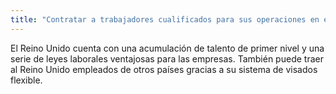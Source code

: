 ```yaml
---
title: "Contratar a trabajadores cualificados para sus operaciones en el Reino Unido"
---
```


El Reino Unido cuenta con una acumulación de talento de primer nivel y una serie de leyes laborales ventajosas para las empresas. También puede traer al Reino Unido empleados de otros países gracias a su sistema de visados flexible.
